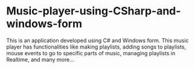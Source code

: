 # Music-player-using-CSharp-and-windows-form
This is an application developed using C# and Windows form.
This music player has functionalities like making playlists,
adding songs to playlists, mouse events to go to specific parts of music,
managing playlists in Realtime, and many more...
